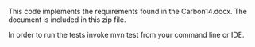 This code implements the requirements found in the Carbon14.docx. The document is included in this zip file.

In order to run the tests invoke mvn test from your command line or IDE.